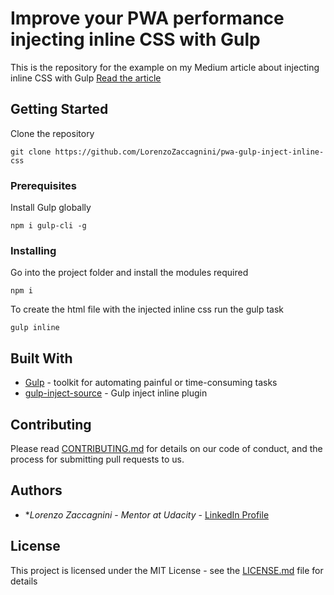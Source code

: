 # Improve your PWA performance injecting inline CSS with Gulp

This is the repository for the example on my Medium article about injecting inline CSS with Gulp
[Read the article](https://medium.com/@lorenzozaccagnini/improve-your-pwa-performance-injecting-inline-css-with-gulp-74020a2819b6)

## Getting Started

Clone the repository
```
git clone https://github.com/LorenzoZaccagnini/pwa-gulp-inject-inline-css
```

### Prerequisites
Install Gulp globally

```
npm i gulp-cli -g
```

### Installing

Go into the project folder and install the modules required

```
npm i
```

To create the html file with the injected inline css run the gulp task

```
gulp inline
```


## Built With

* [Gulp](https://gulpjs.com/) - toolkit for automating painful or time-consuming tasks
* [gulp-inject-source](https://github.com/fmal/gulp-inline-source) - Gulp inject inline plugin

## Contributing

Please read [CONTRIBUTING.md](https://gist.github.com/PurpleBooth/b24679402957c63ec426) for details on our code of conduct, and the process for submitting pull requests to us.

## Authors

* **Lorenzo Zaccagnini* - *Mentor at Udacity* - [LinkedIn Profile](https://www.linkedin.com/in/lorenzo-zaccagnini/)


## License

This project is licensed under the MIT License - see the [LICENSE.md](LICENSE.md) file for details
